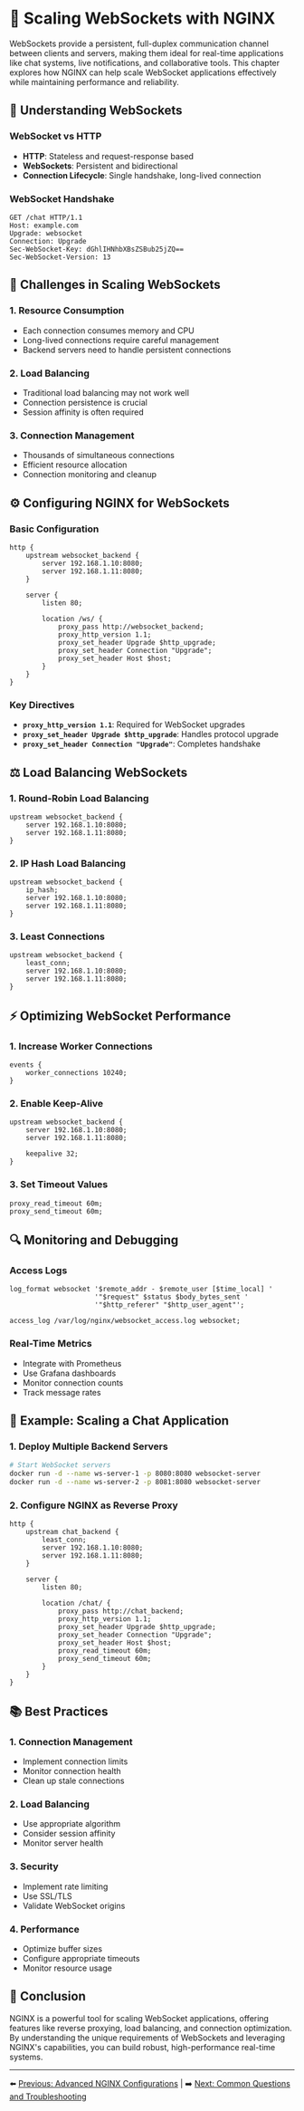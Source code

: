 # 🔄 Scaling WebSockets with NGINX

WebSockets provide a persistent, full-duplex communication channel between clients and servers, making them ideal for real-time applications like chat systems, live notifications, and collaborative tools. This chapter explores how NGINX can help scale WebSocket applications effectively while maintaining performance and reliability.

## 🤔 Understanding WebSockets

### WebSocket vs HTTP
- **HTTP**: Stateless and request-response based
- **WebSockets**: Persistent and bidirectional
- **Connection Lifecycle**: Single handshake, long-lived connection

### WebSocket Handshake
```http
GET /chat HTTP/1.1
Host: example.com
Upgrade: websocket
Connection: Upgrade
Sec-WebSocket-Key: dGhlIHNhbXBsZSBub25jZQ==
Sec-WebSocket-Version: 13
```

## 🎯 Challenges in Scaling WebSockets

### 1. Resource Consumption
- Each connection consumes memory and CPU
- Long-lived connections require careful management
- Backend servers need to handle persistent connections

### 2. Load Balancing
- Traditional load balancing may not work well
- Connection persistence is crucial
- Session affinity is often required

### 3. Connection Management
- Thousands of simultaneous connections
- Efficient resource allocation
- Connection monitoring and cleanup

## ⚙️ Configuring NGINX for WebSockets

### Basic Configuration
```nginx
http {
    upstream websocket_backend {
        server 192.168.1.10:8080;
        server 192.168.1.11:8080;
    }

    server {
        listen 80;

        location /ws/ {
            proxy_pass http://websocket_backend;
            proxy_http_version 1.1;
            proxy_set_header Upgrade $http_upgrade;
            proxy_set_header Connection "Upgrade";
            proxy_set_header Host $host;
        }
    }
}
```

### Key Directives
- **`proxy_http_version 1.1`**: Required for WebSocket upgrades
- **`proxy_set_header Upgrade $http_upgrade`**: Handles protocol upgrade
- **`proxy_set_header Connection "Upgrade"`**: Completes handshake

## ⚖️ Load Balancing WebSockets

### 1. Round-Robin Load Balancing
```nginx
upstream websocket_backend {
    server 192.168.1.10:8080;
    server 192.168.1.11:8080;
}
```

### 2. IP Hash Load Balancing
```nginx
upstream websocket_backend {
    ip_hash;
    server 192.168.1.10:8080;
    server 192.168.1.11:8080;
}
```

### 3. Least Connections
```nginx
upstream websocket_backend {
    least_conn;
    server 192.168.1.10:8080;
    server 192.168.1.11:8080;
}
```

## ⚡ Optimizing WebSocket Performance

### 1. Increase Worker Connections
```nginx
events {
    worker_connections 10240;
}
```

### 2. Enable Keep-Alive
```nginx
upstream websocket_backend {
    server 192.168.1.10:8080;
    server 192.168.1.11:8080;

    keepalive 32;
}
```

### 3. Set Timeout Values
```nginx
proxy_read_timeout 60m;
proxy_send_timeout 60m;
```

## 🔍 Monitoring and Debugging

### Access Logs
```nginx
log_format websocket '$remote_addr - $remote_user [$time_local] '
                     '"$request" $status $body_bytes_sent '
                     '"$http_referer" "$http_user_agent"';

access_log /var/log/nginx/websocket_access.log websocket;
```

### Real-Time Metrics
- Integrate with Prometheus
- Use Grafana dashboards
- Monitor connection counts
- Track message rates

## 💬 Example: Scaling a Chat Application

### 1. Deploy Multiple Backend Servers
```bash
# Start WebSocket servers
docker run -d --name ws-server-1 -p 8080:8080 websocket-server
docker run -d --name ws-server-2 -p 8081:8080 websocket-server
```

### 2. Configure NGINX as Reverse Proxy
```nginx
http {
    upstream chat_backend {
        least_conn;
        server 192.168.1.10:8080;
        server 192.168.1.11:8080;
    }

    server {
        listen 80;

        location /chat/ {
            proxy_pass http://chat_backend;
            proxy_http_version 1.1;
            proxy_set_header Upgrade $http_upgrade;
            proxy_set_header Connection "Upgrade";
            proxy_set_header Host $host;
            proxy_read_timeout 60m;
            proxy_send_timeout 60m;
        }
    }
}
```

## 📚 Best Practices

### 1. Connection Management
- Implement connection limits
- Monitor connection health
- Clean up stale connections

### 2. Load Balancing
- Use appropriate algorithm
- Consider session affinity
- Monitor server health

### 3. Security
- Implement rate limiting
- Use SSL/TLS
- Validate WebSocket origins

### 4. Performance
- Optimize buffer sizes
- Configure appropriate timeouts
- Monitor resource usage

## 🎯 Conclusion

NGINX is a powerful tool for scaling WebSocket applications, offering features like reverse proxying, load balancing, and connection optimization. By understanding the unique requirements of WebSockets and leveraging NGINX's capabilities, you can build robust, high-performance real-time systems.

---

⬅️ [Previous: Advanced NGINX Configurations](./04-advanced-nginx.md) | ➡️ [Next: Common Questions and Troubleshooting](./06-nginx-qa.md) 